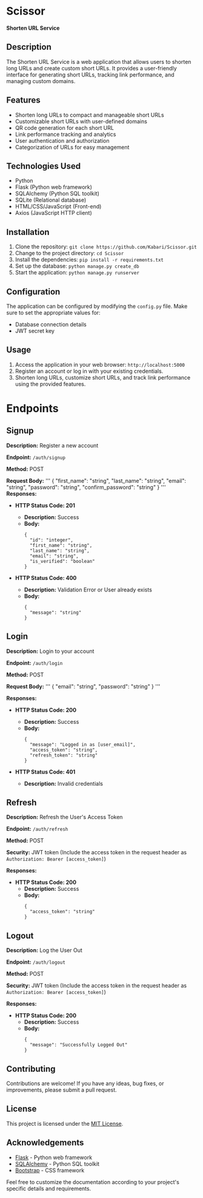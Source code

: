 # 
# Scissor

**Shorten URL Service**

## Description

The Shorten URL Service is a web application that allows users to shorten long URLs and create custom short URLs. It provides a user-friendly interface for generating short URLs, tracking link performance, and managing custom domains.

## Features

- Shorten long URLs to compact and manageable short URLs
- Customizable short URLs with user-defined domains
- QR code generation for each short URL
- Link performance tracking and analytics
- User authentication and authorization
- Categorization of URLs for easy management

## Technologies Used

- Python
- Flask (Python web framework)
- SQLAlchemy (Python SQL toolkit)
- SQLite (Relational database)
- HTML/CSS/JavaScript (Front-end)
- Axios (JavaScript HTTP client)

## Installation

1. Clone the repository: `git clone https://github.com/Kabari/Scissor.git`
2. Change to the project directory: `cd Scissor`
3. Install the dependencies: `pip install -r requirements.txt`
4. Set up the database: `python manage.py create_db`
5. Start the application: `python manage.py runserver`

## Configuration

The application can be configured by modifying the `config.py` file. Make sure to set the appropriate values for:

- Database connection details
- JWT secret key

## Usage

1. Access the application in your web browser: `http://localhost:5000`
2. Register an account or log in with your existing credentials.
3. Shorten long URLs, customize short URLs, and track link performance using the provided features.

# Endpoints

## Signup

**Description:** Register a new account

**Endpoint:** `/auth/signup`

**Method:** POST

**Request Body:**
'''
{
"first_name": "string",
"last_name": "string",
"email": "string",
"password": "string",
"confirm_password": "string"
}
'''
**Responses:**

- **HTTP Status Code: 201**
  - **Description:** Success
  - **Body:**
    ```
    {
      "id": "integer",
      "first_name": "string",
      "last_name": "string",
      "email": "string",
      "is_verified": "boolean"
    }
    ```

- **HTTP Status Code: 400**
  - **Description:** Validation Error or User already exists
  - **Body:**
    ```
    {
      "message": "string"
    }
    ```

## Login

**Description:** Login to your account

**Endpoint:** `/auth/login`

**Method:** POST

**Request Body:**
'''
{
"email": "string",
"password": "string"
}
'''

**Responses:**

- **HTTP Status Code: 200**
  - **Description:** Success
  - **Body:**
    ```
    {
      "message": "Logged in as [user_email]",
      "access_token": "string",
      "refresh_token": "string"
    }
    ```

- **HTTP Status Code: 401**
  - **Description:** Invalid credentials

## Refresh

**Description:** Refresh the User's Access Token

**Endpoint:** `/auth/refresh`

**Method:** POST

**Security:** JWT token (Include the access token in the request header as `Authorization: Bearer [access_token]`)

**Responses:**

- **HTTP Status Code: 200**
  - **Description:** Success
  - **Body:**
    ```
    {
      "access_token": "string"
    }
    ```

## Logout

**Description:** Log the User Out

**Endpoint:** `/auth/logout`

**Method:** POST

**Security:** JWT token (Include the access token in the request header as `Authorization: Bearer [access_token]`)

**Responses:**

- **HTTP Status Code: 200**
  - **Description:** Success
  - **Body:**
    ```
    {
      "message": "Successfully Logged Out"
    }
    ```



## Contributing

Contributions are welcome! If you have any ideas, bug fixes, or improvements, please submit a pull request.

## License

This project is licensed under the [MIT License](LICENSE).

## Acknowledgements

- [Flask](https://flask.palletsprojects.com/) - Python web framework
- [SQLAlchemy](https://www.sqlalchemy.org/) - Python SQL toolkit
- [Bootstrap](https://getbootstrap.com/) - CSS framework

Feel free to customize the documentation according to your project's specific details and requirements.
